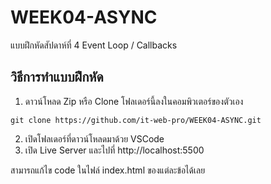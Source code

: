 # WEEK04-ASYNC

แบบฝึกหัดสัปดาห์ที่ 4 Event Loop / Callbacks


## วิธีการทำแบบฝึกหัด
1. ดาวน์โหลด Zip หรือ Clone โฟลเดอร์นี้ลงในคอมพิวเตอร์ของตัวเอง
```
git clone https://github.com/it-web-pro/WEEK04-ASYNC.git
```
2. เปิดโฟลเดอร์ที่ดาวน์โหลดมาด้วย VSCode
3. เปิด Live Server และไปที่ http://localhost:5500

สามารถแก้ไข code ในไฟล์ index.html ของแต่ละข้อได้เลย
